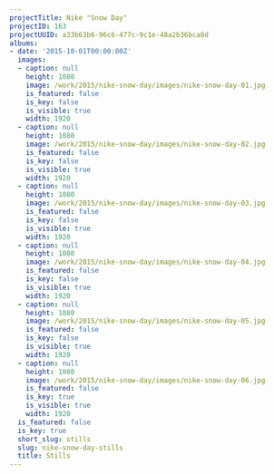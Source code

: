 ```yaml
---
projectTitle: Nike "Snow Day"
projectID: 163
projectUUID: a33b63b6-96c6-477c-9c1e-48a2b36bca8d
albums:
- date: '2015-10-01T00:00:00Z'
  images:
  - caption: null
    height: 1080
    image: /work/2015/nike-snow-day/images/nike-snow-day-01.jpg
    is_featured: false
    is_key: false
    is_visible: true
    width: 1920
  - caption: null
    height: 1080
    image: /work/2015/nike-snow-day/images/nike-snow-day-02.jpg
    is_featured: false
    is_key: false
    is_visible: true
    width: 1920
  - caption: null
    height: 1080
    image: /work/2015/nike-snow-day/images/nike-snow-day-03.jpg
    is_featured: false
    is_key: false
    is_visible: true
    width: 1920
  - caption: null
    height: 1080
    image: /work/2015/nike-snow-day/images/nike-snow-day-04.jpg
    is_featured: false
    is_key: false
    is_visible: true
    width: 1920
  - caption: null
    height: 1080
    image: /work/2015/nike-snow-day/images/nike-snow-day-05.jpg
    is_featured: false
    is_key: false
    is_visible: true
    width: 1920
  - caption: null
    height: 1080
    image: /work/2015/nike-snow-day/images/nike-snow-day-06.jpg
    is_featured: false
    is_key: true
    is_visible: true
    width: 1920
  is_featured: false
  is_key: true
  short_slug: stills
  slug: nike-snow-day-stills
  title: Stills
---
```

